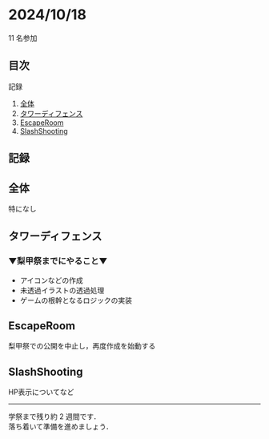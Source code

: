 # 2024/10/18
11 名参加

## 目次
記録
1. [全体](#全体)
1. [タワーディフェンス](#タワーディフェンス)
1. [EscapeRoom](#EscapeRoom)
1. [SlashShooting](#SlashShooting)

記録
---
## 全体
特になし

## タワーディフェンス
### ▼梨甲祭までにやること▼
- アイコンなどの作成
- 未透過イラストの透過処理
- ゲームの根幹となるロジックの実装

## EscapeRoom
梨甲祭での公開を中止し，再度作成を始動する

## SlashShooting
HP表示についてなど

---
学祭まで残り約 2 週間です．  
落ち着いて準備を進めましょう．
